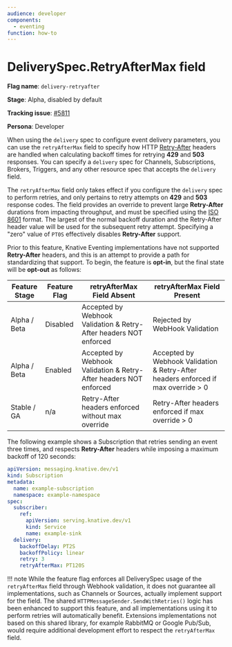 ```yaml
---
audience: developer
components:
  - eventing
function: how-to
---
```


# DeliverySpec.RetryAfterMax field

**Flag name**: `delivery-retryafter`

**Stage**: Alpha, disabled by default

**Tracking issue**: [#5811](https://github.com/knative/eventing/issues/5811)

**Persona**: Developer

When using the `delivery` spec to configure event delivery parameters, you can
use the `retryAfterMax` field to specify how
HTTP [Retry-After](https://datatracker.ietf.org/doc/html/rfc7231#section-7.1.3)
headers are handled when calculating backoff times for retrying **429** and
**503** responses. You can specify a `delivery` spec for Channels,
Subscriptions, Brokers, Triggers, and any other resource spec that accepts the
`delivery` field.

The `retryAfterMax` field only takes effect if you configure the `delivery` spec
to perform retries, and only pertains to retry attempts on **429** and **503**
response codes. The field provides an override to prevent large **Retry-After**
durations from impacting throughput, and must be specified using
the [ISO 8601](https://en.wikipedia.org/wiki/ISO_8601#Times) format. The largest
of the normal backoff duration and the Retry-After header value will be used for
the subsequent retry attempt. Specifying a "zero" value of `PT0S` effectively
disables **Retry-After** support.

Prior to this feature, Knative Eventing implementations have not
supported **Retry-After** headers, and this is an attempt to provide a path
for standardizing that support.  To begin, the feature is **opt-in**, but the
final state will be **opt-out** as follows:

| Feature Stage | Feature Flag | retryAfterMax Field Absent | retryAfterMax Field Present |
| --- | --- | --- | --- |
| Alpha / Beta | Disabled | Accepted by Webhook Validation & Retry-After headers NOT enforced | Rejected by WebHook Validation |
| Alpha / Beta | Enabled | Accepted  by Webhook Validation & Retry-After headers NOT enforced | Accepted by Webhook Validation & Retry-After headers enforced if max override > 0 |
| Stable / GA | n/a | Retry-After headers enforced without max override | Retry-After headers enforced if max override > 0 |

The following example shows a Subscription that retries sending an event three
times, and respects **Retry-After** headers while imposing a maximum backoff of
120 seconds:

```yaml
apiVersion: messaging.knative.dev/v1
kind: Subscription
metadata:
  name: example-subscription
  namespace: example-namespace
spec:
  subscriber:
    ref:
      apiVersion: serving.knative.dev/v1
      kind: Service
      name: example-sink
  delivery:
    backoffDelay: PT2S
    backoffPolicy: linear
    retry: 3
    retryAfterMax: PT120S
```

!!! note
    While the feature flag enforces all DeliverySpec usage of the
    `retryAfterMax` field through Webhook validation, it does not guarantee all
    implementations, such as Channels or Sources, actually implement support
    for the field.  The shared `HTTPMessageSender.SendWithRetries()` logic has
    been enhanced to support this feature, and all implementations using it to
    perform retries will automatically benefit.  Extensions implementations not
    based on this shared library, for example RabbitMQ or Google Pub/Sub, would
    require additional development effort to respect the `retryAfterMax` field.
